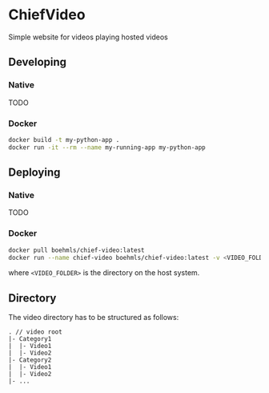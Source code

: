 # ChiefVideo

Simple website for videos playing hosted videos

## Developing

### Native

TODO

### Docker

```bash
docker build -t my-python-app .
docker run -it --rm --name my-running-app my-python-app
```

## Deploying

### Native

TODO

### Docker

```bash
docker pull boehmls/chief-video:latest
docker run --name chief-video boehmls/chief-video:latest -v <VIDEO_FOLDER>:/app/videos
```

where `<VIDEO_FOLDER>` is the directory on the host system.

## Directory

The video directory has to be structured as follows:

```
. // video root
|- Category1
|  |- Video1
|  |- Video2
|- Category2
|  |- Video1
|  |- Video2
|- ...
```
